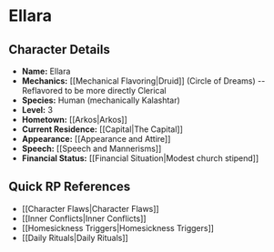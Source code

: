 # Ellara

## Character Details
- **Name:** Ellara
- **Mechanics:** [[Mechanical Flavoring|Druid]] (Circle of Dreams) -- Reflavored to be more directly Clerical
- **Species:**  Human (mechanically Kalashtar)
- **Level:** 3
- **Hometown:** [[Arkos|Arkos]]
- **Current Residence:** [[Capital|The Capital]]
- **Appearance:** [[Appearance and Attire]]
- **Speech:** [[Speech and Mannerisms]]
- **Financial Status:** [[Financial Situation|Modest church stipend]]

## Quick RP References
- [[Character Flaws|Character Flaws]]
- [[Inner Conflicts|Inner Conflicts]]
- [[Homesickness Triggers|Homesickness Triggers]]
- [[Daily Rituals|Daily Rituals]]

